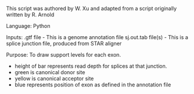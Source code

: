 
This script was authored by W. Xu and adapted from a script originally written by R. Arnold

Language:
Python

Inputs:
.gtf file - This is a genome annotation file
sj.out.tab file(s) - This is a splice junction file, produced from STAR aligner

Purpose:
To draw support levels for each exon.
  - height of bar represents read depth for splices at that junction.
  - green is canonical donor site
  - yellow is canonical acceptor site
  - blue represents position of exon as defined in the annotation file
